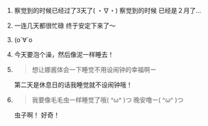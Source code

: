 1. 察觉到的时候已经过了3天了( ・∇・) 察觉到的时候 已经是２月了…

2. 一连几天都很忙碌 终于安定下来了～

3. (о´∀`о

4. 今天要泡个澡，然后像泥一样睡去！

5. > 想让娜酱体会一下睡觉不用设闹钟的幸福啊ー

   第二天是休息日的话我睡觉就不设闹钟哦！

6. > 我要像毛毛虫一样睡觉了哦( ^ω^ )つ 晚安噜ー( ^ω^ )つ

   虫子啊！ 好奇！